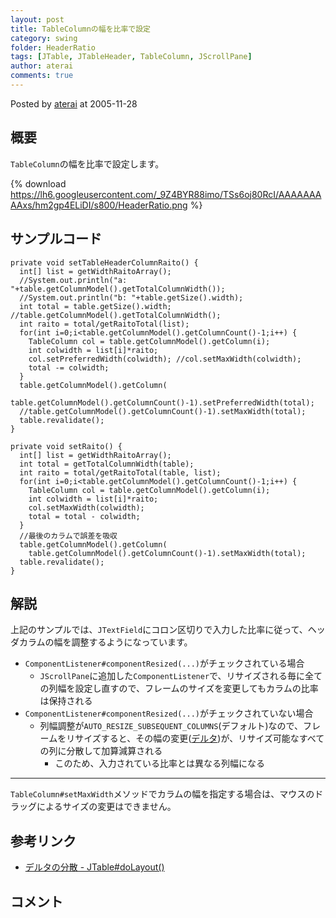 ```yaml
---
layout: post
title: TableColumnの幅を比率で設定
category: swing
folder: HeaderRatio
tags: [JTable, JTableHeader, TableColumn, JScrollPane]
author: aterai
comments: true
---
```


Posted by [aterai](http://terai.xrea.jp/aterai.html) at 2005-11-28

## 概要
`TableColumn`の幅を比率で設定します。

{% download https://lh6.googleusercontent.com/_9Z4BYR88imo/TSs6oj80RcI/AAAAAAAAAxs/hm2gp4ELiDI/s800/HeaderRatio.png %}

## サンプルコード
<pre class="prettyprint"><code>private void setTableHeaderColumnRaito() {
  int[] list = getWidthRaitoArray();
  //System.out.println("a: "+table.getColumnModel().getTotalColumnWidth());
  //System.out.println("b: "+table.getSize().width);
  int total = table.getSize().width; //table.getColumnModel().getTotalColumnWidth();
  int raito = total/getRaitoTotal(list);
  for(int i=0;i&lt;table.getColumnModel().getColumnCount()-1;i++) {
    TableColumn col = table.getColumnModel().getColumn(i);
    int colwidth = list[i]*raito;
    col.setPreferredWidth(colwidth); //col.setMaxWidth(colwidth);
    total -= colwidth;
  }
  table.getColumnModel().getColumn(
    table.getColumnModel().getColumnCount()-1).setPreferredWidth(total);
  //table.getColumnModel().getColumnCount()-1).setMaxWidth(total);
  table.revalidate();
}

private void setRaito() {
  int[] list = getWidthRaitoArray();
  int total = getTotalColumnWidth(table);
  int raito = total/getRaitoTotal(table, list);
  for(int i=0;i&lt;table.getColumnModel().getColumnCount()-1;i++) {
    TableColumn col = table.getColumnModel().getColumn(i);
    int colwidth = list[i]*raito;
    col.setMaxWidth(colwidth);
    total = total - colwidth;
  }
  //最後のカラムで誤差を吸収
  table.getColumnModel().getColumn(
    table.getColumnModel().getColumnCount()-1).setMaxWidth(total);
  table.revalidate();
}
</code></pre>

## 解説
上記のサンプルでは、`JTextField`にコロン区切りで入力した比率に従って、ヘッダカラムの幅を調整するようになっています。

- `ComponentListener#componentResized(...)`がチェックされている場合
    - `JScrollPane`に追加した`ComponentListener`で、リサイズされる毎に全ての列幅を設定し直すので、フレームのサイズを変更してもカラムの比率は保持される
- `ComponentListener#componentResized(...)`がチェックされていない場合
    - 列幅調整が`AUTO_RESIZE_SUBSEQUENT_COLUMNS`(デフォルト)なので、フレームをリサイズすると、その幅の変更([デルタ](http://docs.oracle.com/javase/jp/6/api/javax/swing/JTable.html#doLayout%28%29))が、リサイズ可能なすべての列に分散して加算減算される
        - このため、入力されている比率とは異なる列幅になる

<!-- dummy comment line for breaking list -->

- - - -
`TableColumn#setMaxWidth`メソッドでカラムの幅を指定する場合は、マウスのドラッグによるサイズの変更はできません。


## 参考リンク
- [デルタの分散 - JTable#doLayout()](http://docs.oracle.com/javase/jp/6/api/javax/swing/JTable.html#doLayout%28%29)

<!-- dummy comment line for breaking list -->

## コメント
